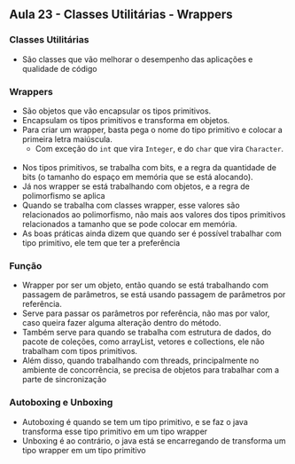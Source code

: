 ## Aula 23 - Classes Utilitárias - Wrappers

### Classes Utilitárias

- São classes que vão melhorar o desempenho das aplicações e qualidade de código

### Wrappers

- São objetos que vão encapsular os tipos primitivos.
- Encapsulam os tipos primitivos e transforma em objetos.
- Para criar um wrapper, basta pega o nome do tipo primitivo e colocar a primeira letra maiúscula.
    - Com exceção do `int` que vira `Integer`, e do `char` que vira `Character`.
<br><br>
- Nos tipos primitivos, se trabalha com bits, e a regra da quantidade de bits (o tamanho do espaço em memória que se está alocando).
- Já nos wrapper se está trabalhando com objetos, e a regra de polimorfismo se aplica
- Quando se trabalha com classes wrapper, esse valores são relacionados ao polimorfismo, não mais aos valores dos tipos primitivos relacionados a tamanho que se pode colocar em memória.
- As boas práticas ainda dizem que quando ser é possível trabalhar com tipo primitivo, ele tem que ter a preferência

### Função

- Wrapper por ser um objeto, então quando se está trabalhando com passagem de parâmetros, se está usando passagem de parâmetros por referência.
- Serve para passar os parâmetros por referência, não mas por valor, caso queira fazer alguma alteração dentro do método.
- Também serve para quando se trabalha com estrutura de dados, do pacote de coleções, como arrayList, vetores e collections, ele não trabalham com tipos primitivos.
- Além disso, quando trabalhando com threads, principalmente no ambiente de concorrência, se precisa de objetos para trabalhar com a parte de sincronização

### Autoboxing e Unboxing

- Autoboxing é quando se tem um tipo primitivo, e se faz o java transforma esse tipo primitivo em um tipo wrapper
- Unboxing é ao contrário, o java está se encarregando de transforma um tipo wrapper em um tipo primitivo